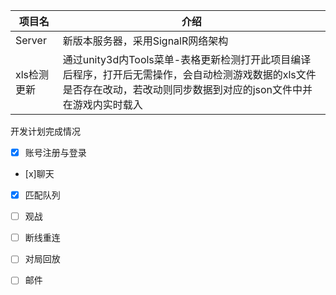 |  项目名   | 介绍  |
|-|-|
| Server  | 新版本服务器，采用SignalR网络架构 |
|xls检测更新|通过unity3d内Tools菜单-表格更新检测打开此项目编译后程序，打开后无需操作，会自动检测游戏数据的xls文件是否存在改动，若改动则同步数据到对应的json文件中并在游戏内实时载入|

开发计划完成情况
- [x] 账号注册与登录
- [x]聊天 
- [x] 匹配队列
- [ ] 观战
- [ ] 断线重连
- [ ] 对局回放
- [ ] 邮件

